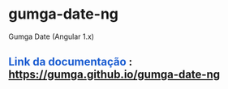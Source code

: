 # gumga-date-ng
Gumga Date (Angular 1.x)

## <span style="color: #195cd1;">Link da documentação</span> : https://gumga.github.io/gumga-date-ng
